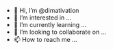 - 👋 Hi, I’m @dimativation
- 👀 I’m interested in ...
- 🌱 I’m currently learning ...
- 💞️ I’m looking to collaborate on ...
- 📫 How to reach me ...

<!---
dimativation/dimativation is a ✨ special ✨ repository because its `README.md` (this file) appears on your GitHub profile.
You can click the Preview link to take a look at your changes.
--->
